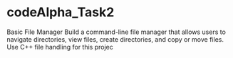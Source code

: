 # codeAlpha_Task2
Basic File Manager Build a command-line file manager that allows users to navigate directories, view files, create directories, and copy or move files. Use C++ file handling for this projec

